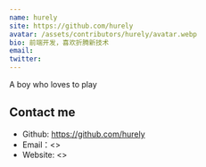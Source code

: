 ```yaml
---
name: hurely
site: https://github.com/hurely
avatar: /assets/contributors/hurely/avatar.webp
bio: 前端开发，喜欢折腾新技术
email: 
twitter: 
---
```


A boy who loves to play

## Contact me

- Github: <https://github.com/hurely>
- Email：<>
- Website: <>
  
